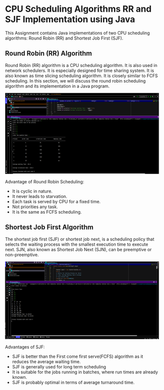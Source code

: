 # CPU Scheduling Algorithms RR and SJF Implementation using Java

This Assignment contains Java implementations of two CPU scheduling algorithms: Round Robin (RR) and Shortest Job First (SJF).

## Round Robin (RR) Algorithm
Round Robin (RR) algorithm is a CPU scheduling algorithm. It is also used in network schedulers. It is especially designed for time sharing system. It is also known as time slicing scheduling algorithm. It is closely similar to FCFS scheduling. In this section, we will discuss the round robin scheduling algorithm and its implementation in a Java program.

![My Image](RR%20output.png)

Advantage of Round Robin Scheduling:
+ It is cyclic in nature.
+ It never leads to starvation.
+ Each task is served by CPU for a fixed time.
+ Not priorities any task.
+ It is the same as FCFS scheduling.



## Shortest Job First Algorithm
The shortest job first (SJF) or shortest job next, is a scheduling policy that selects the waiting process with the smallest execution time to execute next. SJN, also known as Shortest Job Next (SJN), can be preemptive or non-preemptive. 

![My Image](SJF%20output.png)

Advantages of SJF:
+ SJF is better than the First come first serve(FCFS) algorithm as it reduces the average waiting time.
+ SJF is generally used for long term scheduling
+ It is suitable for the jobs running in batches, where run times are already known.
+ SJF is probably optimal in terms of average turnaround time.

